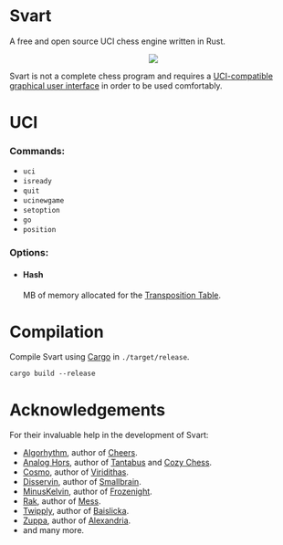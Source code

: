 # Svart

A free and open source UCI chess engine written in Rust.

<div align="center">
    <img src="https://github.com/crippa1337/svart/blob/master/images/new_logo.jpg">
</div>

Svart is not a complete chess program and requires a <a href="https://www.chessprogramming.org/UCI#GUIs">UCI-compatible graphical user interface</a> in order to be used comfortably.


# UCI
### Commands:
* ``uci``
* ``isready``
* ``quit``
* ``ucinewgame``
* ``setoption``
* ``go``
* ``position``


### Options:
* #### Hash
    MB of memory allocated for the <a href="https://en.wikipedia.org/wiki/Transposition_table">Transposition Table</a>.
    
# Compilation
Compile Svart using <a href="https://doc.rust-lang.org/cargo/">Cargo</a> in ``./target/release``.

``` 
cargo build --release
```


# Acknowledgements
For their invaluable help in the development of Svart:

* <a href="https://github.com/Algorhythm-sxv">Algorhythm</a>, author of <a href="https://github.com/Algorhythm-sxv/Cheers">Cheers</a>.
* <a href="https://github.com/analog-hors">Analog Hors</a>, author of <a href="https://github.com/analog-hors/tantabus">Tantabus</a> and <a href="https://github.com/analog-hors/cozy-chess">Cozy Chess</a>.
* <a href="https://github.com/cosmobobak">Cosmo</a>, author of <a href="https://github.com/cosmobobak/viridithas">Viridithas</a>.
* <a href="https://github.com/disservin">Disservin</a>, author of <a href="https://github.com/Disservin/Smallbrain">Smallbrain</a>.
* <a href="https://github.com/minuskelvin">MinusKelvin</a>, author of <a href="https://github.com/MinusKelvin/frozenight">Frozenight</a>.
* <a href="https://github.com/raklaptudirm">Rak</a>, author of <a href="https://github.com/raklaptudirm/mess">Mess</a>.
* <a href="https://github.com/kz04px">Twipply</a>, author of <a href="https://github.com/kz04px/Baislicka">Baislicka</a>.
* <a href="https://github.com/pgg106">Zuppa</a>, author of <a href="https://github.com/PGG106/Alexandria/">Alexandria</a>.
* and many more.
